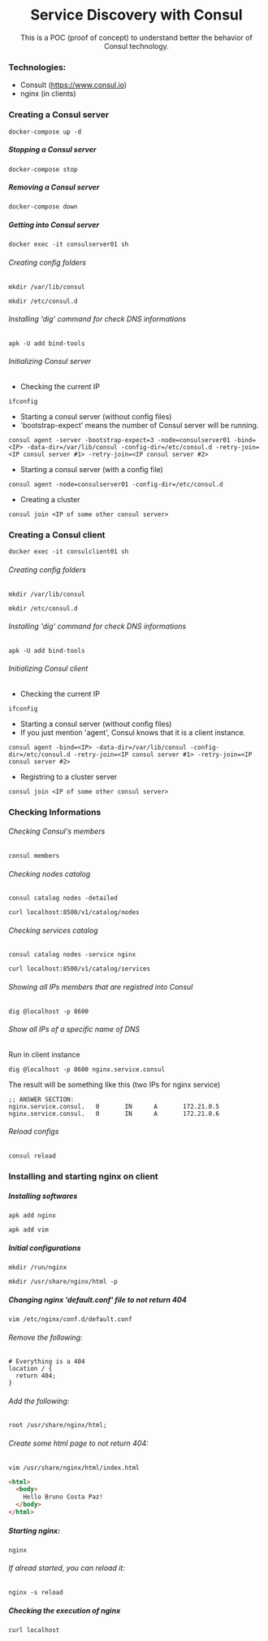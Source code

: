 <h1 align="center">Service Discovery with Consul</h1>
<p align="center">This is a POC (proof of concept) to understand better the behavior of Consul technology.</p>


### Technologies:
* Consult (https://www.consul.io)
* nginx (in clients)

### Creating a Consul server
```console
docker-compose up -d
```
##### Stopping a Consul server
```console
docker-compose stop
```
##### Removing a Consul server
```console
docker-compose down
```
##### Getting into Consul server
```console
docker exec -it consulserver01 sh
```
###### Creating config folders
```console
mkdir /var/lib/consul
```
```console
mkdir /etc/consul.d
```
###### Installing 'dig' command for check DNS informations
```console
apk -U add bind-tools
```
###### Initializing Consul server
* Checking the current IP
```console
ifconfig
```
* Starting a consul server (without config files)
* 'bootstrap-expect' means the number of Consul server will be running.
```console
consul agent -server -bootstrap-expect=3 -node=consulserver01 -bind=<IP> -data-dir=/var/lib/consul -config-dir=/etc/consul.d -retry-join=<IP consul server #1> -retry-join=<IP consul server #2>
```
* Starting a consul server (with a config file)
```console
consul agent -node=consulserver01 -config-dir=/etc/consul.d
```
* Creating a cluster
```console
consul join <IP of some other consul server>
```

### Creating a Consul client
```console
docker exec -it consulclient01 sh
```
###### Creating config folders
```console
mkdir /var/lib/consul
```
```console
mkdir /etc/consul.d
```
###### Installing 'dig' command for check DNS informations
```console
apk -U add bind-tools
```
###### Initializing Consul client
* Checking the current IP
```console
ifconfig
```
* Starting a consul server (without config files)
* If you just mention 'agent', Consul knows that it is a client instance.
```console
consul agent -bind=<IP> -data-dir=/var/lib/consul -config-dir=/etc/consul.d -retry-join=<IP consul server #1> -retry-join=<IP consul server #2>
```
* Registring to a cluster server
```console
consul join <IP of some other consul server>
```

### Checking Informations
###### Checking Consul's members
```console
consul members
```
###### Checking nodes catalog
```console
consul catalog nodes -detailed
```
```console
curl localhost:8500/v1/catalog/nodes
```
###### Checking services catalog
```console
consul catalog nodes -service nginx
```
```console
curl localhost:8500/v1/catalog/services
```
###### Showing all IPs members that are registred into Consul
```console
dig @localhost -p 8600
```
###### Show all IPs of a specific name of DNS
Run in client instance
```console
dig @localhost -p 8600 nginx.service.consul
```
The result will be something like this (two IPs for nginx service)
```console
;; ANSWER SECTION:
nginx.service.consul.   0       IN      A       172.21.0.5
nginx.service.consul.   0       IN      A       172.21.0.6
```
###### Reload configs
```console
consul reload
```
### Installing and starting nginx on client
##### Installing softwares
```console
apk add nginx
```
```console
apk add vim
```
##### Initial configurations
```console
mkdir /run/nginx
```
```console
mkdir /usr/share/nginx/html -p
```
##### Changing nginx 'default.conf' file to not return 404
```console
vim /etc/nginx/conf.d/default.conf
```
###### Remove the following:
```console
# Everything is a 404
location / {
  return 404;
}
```
###### Add the following:
```console
root /usr/share/nginx/html;
```
###### Create some html page to not return 404:
```console
vim /usr/share/nginx/html/index.html
```
```html
<html>
  <body>
    Hello Bruno Costa Paz!
  </body>    
</html>   
```
##### Starting nginx:
```console
nginx
```
###### If alread started, you can reload it:
```console
nginx -s reload
```
##### Checking the execution of nginx
```console
curl localhost
```
